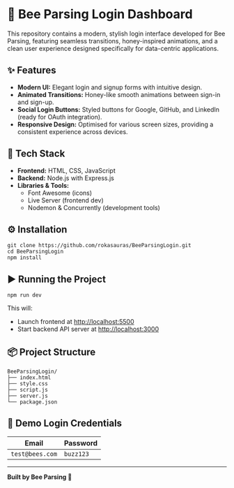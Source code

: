 <h1>🐝 Bee Parsing Login Dashboard</h1>

<p>This repository contains a modern, stylish login interface developed for Bee Parsing, featuring seamless transitions, honey-inspired animations, and a clean user experience designed specifically for data-centric applications.</p>

<h2>✨ Features</h2>
<ul>
    <li><strong>Modern UI:</strong> Elegant login and signup forms with intuitive design.</li>
    <li><strong>Animated Transitions:</strong> Honey-like smooth animations between sign-in and sign-up.</li>
    <li><strong>Social Login Buttons:</strong> Styled buttons for Google, GitHub, and LinkedIn (ready for OAuth integration).</li>
    <li><strong>Responsive Design:</strong> Optimised for various screen sizes, providing a consistent experience across devices.</li>
</ul>

<h2>🚀 Tech Stack</h2>
<ul>
    <li><strong>Frontend:</strong> HTML, CSS, JavaScript</li>
    <li><strong>Backend:</strong> Node.js with Express.js</li>
    <li><strong>Libraries & Tools:</strong>
        <ul>
            <li>Font Awesome (icons)</li>
            <li>Live Server (frontend dev)</li>
            <li>Nodemon & Concurrently (development tools)</li>
        </ul>
    </li>
</ul>

<h2>⚙️ Installation</h2>
<pre><code>git clone https://github.com/rokasauras/BeeParsingLogin.git
cd BeeParsingLogin
npm install
</code></pre>

<h2>▶️ Running the Project</h2>
<pre><code>npm run dev</code></pre>

<p>This will:</p>
<ul>
    <li>Launch frontend at <a href="http://localhost:5500">http://localhost:5500</a></li>
    <li>Start backend API server at <a href="http://localhost:3000">http://localhost:3000</a></li>
</ul>

<h2>📦 Project Structure</h2>
<pre><code>BeeParsingLogin/
├── index.html
├── style.css
├── script.js
├── server.js
└── package.json
</code></pre>

<h2>📌 Demo Login Credentials</h2>
<table>
    <thead>
        <tr>
            <th>Email</th>
            <th>Password</th>
        </tr>
    </thead>
    <tbody>
        <tr>
            <td><code>test@bees.com</code></td>
            <td><code>buzz123</code></td>
        </tr>
    </tbody>
</table>

<hr>

<p><strong>Built by Bee Parsing 🐝</strong></p>

